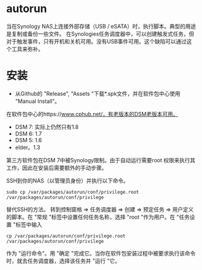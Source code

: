 # autorun
当在Synology NAS上连接外部存储（USB / eSATA）时，执行脚本。典型的用途是复制或备份一些文件。
在Synologies任务调度器中，可以创建触发式任务，但对于触发事件，只有开机和关机可用。没有USB事件可用。这个缺陷可以通过这个工具来弥补。 

# 安装
* 从Github的 "Release", "Assets "下载*.spk文件，并在软件包中心使用 "Manual Install"。

在软件包中心的https://www.cphub.net/，有老版本的DSM老版本可用。
* DSM 7: 实际上仍然只有1.8
* DSM 6: 1.7
* DSM 5: 1.6
* elder。1.3

第三方软件包在DSM 7中被Synology限制。由于自动运行需要root 
权限来执行其工作，因此在安装后需要额外的手动步骤。

SSH到你的NAS（以管理员身份）并执行以下命令。

```shell
sudo cp /var/packages/autorun/conf/privilege.root /var/packages/autorun/conf/privilege
```
替代SSH的方法。
转到控制窗格 => 任务调度器 => 创建 => 预定任务 => 用户定义的脚本。在 "常规 "标签中设置任何任务名称，选择 "root "作为用户。在 "任务设置 "标签中输入  
```shell
cp /var/packages/autorun/conf/privilege.root /var/packages/autorun/conf/privilege
```
作为 "运行命令"。用 "确定 "完成它。当你在软件包安装过程中被要求执行该命令时，就去任务调度器，选择该任务并 "运行 "它。


